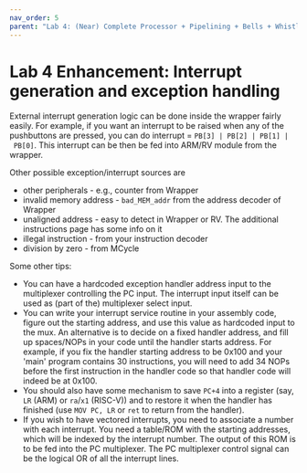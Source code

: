 ```yaml
---
nav_order: 5
parent: "Lab 4: (Near) Complete Processor + Pipelining + Bells + Whistles"
---
```

# Lab 4 Enhancement: Interrupt generation and exception handling

External interrupt generation logic can be done inside the wrapper fairly easily. For example, if you want an interrupt to be raised when any of the pushbuttons are pressed, you can do interrupt = `PB[3] | PB[2] | PB[1] | PB[0]`. This interrupt can be then be fed into ARM/RV module from the wrapper.

Other possible exception/interrupt sources are 
* other peripherals - e.g., counter from Wrapper
* invalid memory address - `bad_MEM_addr` from the address decoder of Wrapper
* unaligned address - easy to detect in Wrapper or RV. The additional instructions page has some info on it
* illegal instruction - from your instruction decoder
* division by zero - from MCycle


Some other tips:
* You can have a hardcoded exception handler address input to the multiplexer controlling the PC input. The interrupt input itself can be used as (part of the) multiplexer select input.
*   You can write your interrupt service routine in your assembly code, figure out the starting address, and use this value as hardcoded input to the mux. An alternative is to decide on a fixed handler address, and fill up spaces/NOPs in your code until the handler starts address. For example, if you fix the handler starting address to be 0x100 and your 'main' program contains 30 instructions, you will need to add 34 NOPs before the first instruction in the handler code so that handler code will indeed be at 0x100.
*   You should also have some mechanism to save `PC+4` into a register (say, `LR` (ARM) or `ra`/`x1` (RISC-V)) and to restore it when the handler has finished (use `MOV PC, LR` or `ret` to return from the handler).
*   If you wish to have vectored interrupts, you need to associate a number with each interrupt. You need a table/ROM with the starting addresses, which will be indexed by the interrupt number. The output of this ROM is to be fed into the PC multiplexer. The PC multiplexer control signal can be the logical OR of all the interrupt lines.